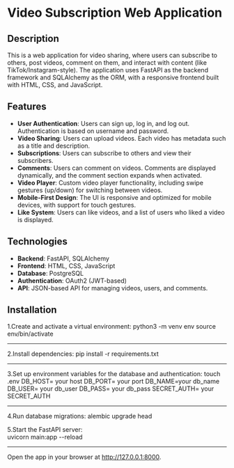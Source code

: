 # Video Subscription Web Application

## Description

This is a web application for video sharing, where users can subscribe to others, post videos, comment on them, and interact with content (like TikTok/Instagram-style). The application uses FastAPI as the backend framework and SQLAlchemy as the ORM, with a responsive frontend built with HTML, CSS, and JavaScript.

## Features

- **User Authentication**: Users can sign up, log in, and log out. Authentication is based on username and password.
- **Video Sharing**: Users can upload videos. Each video has metadata such as a title and description.
- **Subscriptions**: Users can subscribe to others and view their subscribers.
- **Comments**: Users can comment on videos. Comments are displayed dynamically, and the comment section expands when activated.
- **Video Player**: Custom video player functionality, including swipe gestures (up/down) for switching between videos.
- **Mobile-First Design**: The UI is responsive and optimized for mobile devices, with support for touch gestures.
- **Like System**: Users can like videos, and a list of users who liked a video is displayed.

## Technologies

- **Backend**: FastAPI, SQLAlchemy
- **Frontend**: HTML, CSS, JavaScript
- **Database**: PostgreSQL
- **Authentication**: OAuth2 (JWT-based)
- **API**: JSON-based API for managing videos, users, and comments.

## Installation

1.Create and activate a virtual environment:
  python3 -m venv env
  source env/bin/activate

---------------------
2.Install dependencies:
  pip install -r requirements.txt

---------------------
3.Set up environment variables for the database and authentication:
  touch .env
  DB_HOST= your host
  DB_PORT= your port
  DB_NAME=your db_name
  DB_USER= your db_user
  DB_PASS= your db_pass
  SECRET_AUTH= your SECRET_AUTH



----------------------
4.Run database migrations:
    alembic upgrade head

5.Start the FastAPI server:  
  uvicorn main:app --reload

-----------------
Open the app in your browser at http://127.0.0.1:8000.

  
